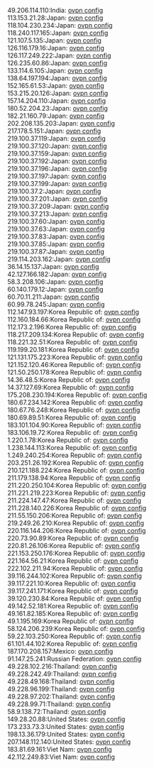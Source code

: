 49.206.114.110:India: [ovpn config](vpn/49_206_114_110.ovpn)  
113.153.21.28:Japan: [ovpn config](vpn/113_153_21_28.ovpn)  
118.104.230.234:Japan: [ovpn config](vpn/118_104_230_234.ovpn)  
118.240.117.165:Japan: [ovpn config](vpn/118_240_117_165.ovpn)  
121.107.5.135:Japan: [ovpn config](vpn/121_107_5_135.ovpn)  
126.116.179.16:Japan: [ovpn config](vpn/126_116_179_16.ovpn)  
126.117.249.222:Japan: [ovpn config](vpn/126_117_249_222.ovpn)  
126.235.60.86:Japan: [ovpn config](vpn/126_235_60_86.ovpn)  
133.114.6.105:Japan: [ovpn config](vpn/133_114_6_105.ovpn)  
138.64.197.194:Japan: [ovpn config](vpn/138_64_197_194.ovpn)  
152.165.61.53:Japan: [ovpn config](vpn/152_165_61_53.ovpn)  
153.215.20.126:Japan: [ovpn config](vpn/153_215_20_126.ovpn)  
157.14.204.110:Japan: [ovpn config](vpn/157_14_204_110.ovpn)  
180.52.204.23:Japan: [ovpn config](vpn/180_52_204_23.ovpn)  
182.21.160.79:Japan: [ovpn config](vpn/182_21_160_79.ovpn)  
202.208.135.203:Japan: [ovpn config](vpn/202_208_135_203.ovpn)  
217.178.5.151:Japan: [ovpn config](vpn/217_178_5_151.ovpn)  
219.100.37.119:Japan: [ovpn config](vpn/219_100_37_119.ovpn)  
219.100.37.120:Japan: [ovpn config](vpn/219_100_37_120.ovpn)  
219.100.37.159:Japan: [ovpn config](vpn/219_100_37_159.ovpn)  
219.100.37.192:Japan: [ovpn config](vpn/219_100_37_192.ovpn)  
219.100.37.196:Japan: [ovpn config](vpn/219_100_37_196.ovpn)  
219.100.37.197:Japan: [ovpn config](vpn/219_100_37_197.ovpn)  
219.100.37.199:Japan: [ovpn config](vpn/219_100_37_199.ovpn)  
219.100.37.2:Japan: [ovpn config](vpn/219_100_37_2.ovpn)  
219.100.37.201:Japan: [ovpn config](vpn/219_100_37_201.ovpn)  
219.100.37.209:Japan: [ovpn config](vpn/219_100_37_209.ovpn)  
219.100.37.213:Japan: [ovpn config](vpn/219_100_37_213.ovpn)  
219.100.37.60:Japan: [ovpn config](vpn/219_100_37_60.ovpn)  
219.100.37.63:Japan: [ovpn config](vpn/219_100_37_63.ovpn)  
219.100.37.83:Japan: [ovpn config](vpn/219_100_37_83.ovpn)  
219.100.37.85:Japan: [ovpn config](vpn/219_100_37_85.ovpn)  
219.100.37.87:Japan: [ovpn config](vpn/219_100_37_87.ovpn)  
219.114.203.162:Japan: [ovpn config](vpn/219_114_203_162.ovpn)  
36.14.15.137:Japan: [ovpn config](vpn/36_14_15_137.ovpn)  
42.127.166.182:Japan: [ovpn config](vpn/42_127_166_182.ovpn)  
58.3.208.106:Japan: [ovpn config](vpn/58_3_208_106.ovpn)  
60.140.179.12:Japan: [ovpn config](vpn/60_140_179_12.ovpn)  
60.70.11.211:Japan: [ovpn config](vpn/60_70_11_211.ovpn)  
60.99.78.245:Japan: [ovpn config](vpn/60_99_78_245.ovpn)  
112.147.93.197:Korea Republic of: [ovpn config](vpn/112_147_93_197.ovpn)  
112.160.184.66:Korea Republic of: [ovpn config](vpn/112_160_184_66.ovpn)  
112.173.2.196:Korea Republic of: [ovpn config](vpn/112_173_2_196.ovpn)  
118.217.209.134:Korea Republic of: [ovpn config](vpn/118_217_209_134.ovpn)  
118.221.32.51:Korea Republic of: [ovpn config](vpn/118_221_32_51.ovpn)  
119.199.20.181:Korea Republic of: [ovpn config](vpn/119_199_20_181.ovpn)  
121.131.175.223:Korea Republic of: [ovpn config](vpn/121_131_175_223.ovpn)  
121.152.120.46:Korea Republic of: [ovpn config](vpn/121_152_120_46.ovpn)  
121.50.250.178:Korea Republic of: [ovpn config](vpn/121_50_250_178.ovpn)  
14.36.48.5:Korea Republic of: [ovpn config](vpn/14_36_48_5.ovpn)  
14.37.127.69:Korea Republic of: [ovpn config](vpn/14_37_127_69.ovpn)  
175.208.230.194:Korea Republic of: [ovpn config](vpn/175_208_230_194.ovpn)  
180.67.234.142:Korea Republic of: [ovpn config](vpn/180_67_234_142.ovpn)  
180.67.76.248:Korea Republic of: [ovpn config](vpn/180_67_76_248.ovpn)  
180.69.89.51:Korea Republic of: [ovpn config](vpn/180_69_89_51.ovpn)  
183.101.104.90:Korea Republic of: [ovpn config](vpn/183_101_104_90.ovpn)  
183.106.19.72:Korea Republic of: [ovpn config](vpn/183_106_19_72.ovpn)  
1.220.1.78:Korea Republic of: [ovpn config](vpn/1_220_1_78.ovpn)  
1.238.144.113:Korea Republic of: [ovpn config](vpn/1_238_144_113.ovpn)  
1.249.240.254:Korea Republic of: [ovpn config](vpn/1_249_240_254.ovpn)  
203.251.26.192:Korea Republic of: [ovpn config](vpn/203_251_26_192.ovpn)  
210.121.188.224:Korea Republic of: [ovpn config](vpn/210_121_188_224.ovpn)  
211.179.138.94:Korea Republic of: [ovpn config](vpn/211_179_138_94.ovpn)  
211.220.250.104:Korea Republic of: [ovpn config](vpn/211_220_250_104.ovpn)  
211.221.219.223:Korea Republic of: [ovpn config](vpn/211_221_219_223.ovpn)  
211.224.147.47:Korea Republic of: [ovpn config](vpn/211_224_147_47.ovpn)  
211.228.140.226:Korea Republic of: [ovpn config](vpn/211_228_140_226.ovpn)  
211.55.150.206:Korea Republic of: [ovpn config](vpn/211_55_150_206.ovpn)  
219.249.26.210:Korea Republic of: [ovpn config](vpn/219_249_26_210.ovpn)  
220.116.144.206:Korea Republic of: [ovpn config](vpn/220_116_144_206.ovpn)  
220.73.90.89:Korea Republic of: [ovpn config](vpn/220_73_90_89.ovpn)  
220.81.26.106:Korea Republic of: [ovpn config](vpn/220_81_26_106.ovpn)  
221.153.250.176:Korea Republic of: [ovpn config](vpn/221_153_250_176.ovpn)  
221.164.56.21:Korea Republic of: [ovpn config](vpn/221_164_56_21.ovpn)  
222.102.211.94:Korea Republic of: [ovpn config](vpn/222_102_211_94.ovpn)  
39.116.244.102:Korea Republic of: [ovpn config](vpn/39_116_244_102.ovpn)  
39.117.221.10:Korea Republic of: [ovpn config](vpn/39_117_221_10.ovpn)  
39.117.241.171:Korea Republic of: [ovpn config](vpn/39_117_241_171.ovpn)  
39.120.230.84:Korea Republic of: [ovpn config](vpn/39_120_230_84.ovpn)  
49.142.52.181:Korea Republic of: [ovpn config](vpn/49_142_52_181.ovpn)  
49.161.82.185:Korea Republic of: [ovpn config](vpn/49_161_82_185.ovpn)  
49.1.195.169:Korea Republic of: [ovpn config](vpn/49_1_195_169.ovpn)  
58.124.206.239:Korea Republic of: [ovpn config](vpn/58_124_206_239.ovpn)  
59.22.103.250:Korea Republic of: [ovpn config](vpn/59_22_103_250.ovpn)  
61.101.44.102:Korea Republic of: [ovpn config](vpn/61_101_44_102.ovpn)  
187.170.208.157:Mexico: [ovpn config](vpn/187_170_208_157.ovpn)  
91.147.25.241:Russian Federation: [ovpn config](vpn/91_147_25_241.ovpn)  
49.228.102.216:Thailand: [ovpn config](vpn/49_228_102_216.ovpn)  
49.228.242.49:Thailand: [ovpn config](vpn/49_228_242_49.ovpn)  
49.228.49.168:Thailand: [ovpn config](vpn/49_228_49_168.ovpn)  
49.228.96.199:Thailand: [ovpn config](vpn/49_228_96_199.ovpn)  
49.228.97.202:Thailand: [ovpn config](vpn/49_228_97_202.ovpn)  
49.228.99.71:Thailand: [ovpn config](vpn/49_228_99_71.ovpn)  
58.9.138.72:Thailand: [ovpn config](vpn/58_9_138_72.ovpn)  
149.28.20.88:United States: [ovpn config](vpn/149_28_20_88.ovpn)  
173.233.73.3:United States: [ovpn config](vpn/173_233_73_3.ovpn)  
198.13.36.179:United States: [ovpn config](vpn/198_13_36_179.ovpn)  
207.148.112.140:United States: [ovpn config](vpn/207_148_112_140.ovpn)  
183.81.69.161:Viet Nam: [ovpn config](vpn/183_81_69_161.ovpn)  
42.112.249.83:Viet Nam: [ovpn config](vpn/42_112_249_83.ovpn)  
